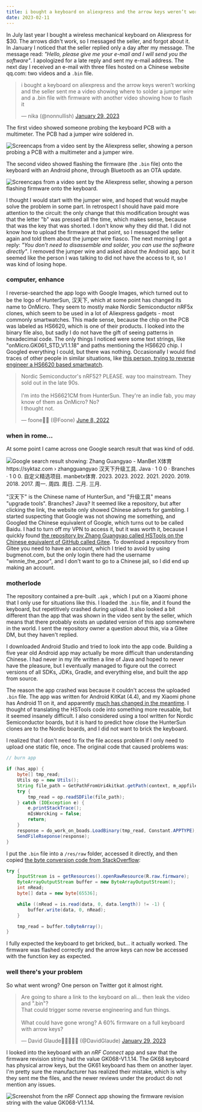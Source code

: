 ```yaml
---
title: i bought a keyboard on aliexpress and the arrow keys weren’t working and the seller sent me a video showing where to solder a jumper wire and a .bin file with firmware with another video showing how to flash it
date: 2023-02-11
---
```

In July last year I bought a wireless mechanical keyboard on Aliexpress for $30. The arrows didn't work, so I messaged the seller, and forgot about it. In January I noticed that the seller replied only a day after my message. The message read: _"Hello, please give me your e-mail and I will send you the software"_. I apologized for a late reply and sent my e-mail address. The next day I received an e-mail with three files hosted on a Chinese website qq.com: two videos and a `.bin` file.

<blockquote class="twitter-tweet"><p lang="en" dir="ltr">i bought a keyboard on aliexpress and the arrow keys weren’t working and the seller sent me a video showing where to solder a jumper wire and a .bin file with firmware with another video showing how to flash it</p>&mdash; nika (@nonnullish) <a href="https://twitter.com/nonnullish/status/1619760697482833921">January 29, 2023</a></blockquote>

The first video showed someone probing the keyboard PCB with a multimeter. The PCB had a jumper wire soldered in.

![Screencaps from a video sent by the Aliexpress seller, showing a person probing a PCB with a multimeter and a jumper wire.](screencaps-1.jpg)

The second video showed flashing the firmware (the `.bin` file) onto the keyboard with an Android phone, through Bluetooth as an OTA update.

![Screencaps from a video sent by the Aliexpress seller, showing a person flashing firmware onto the keyboard.](screencaps-2.jpg)

I thought I would start with the jumper wire, and hoped that would maybe solve the problem in some part. In retrospect I should have paid more attention to the circuit: the only change that this modification brought was that the letter "b" was pressed all the time, which makes sense, because that was the key that was shorted. I don't know why they did that. I did not know how to upload the firmware at that point, so I messaged the seller again and told them about the jumper wire fiasco. The next morning I got a reply: _"You don't need to disassemble and solder, you can use the software directly"_. I removed the jumper wire and asked about the Android app, but it seemed like the person I was talking to did not have the access to it, so I was kind of losing hope.

### computer, enhance

I reverse-searched the app logo with Google Images, which turned out to be the logo of HunterSun, 汉天下, which at some point has changed its name to OnMicro. They seem to mostly make Nordic Semiconductor nRF5x clones, which seem to be used in a lot of Aliexpress gadgets - most commonly smartwatches. This made sense, because the chip on the PCB was labeled as HS6620, which is one of their products. I looked into the binary file also, but sadly I do not have the gift of seeing patterns in hexadecimal code. The only things I noticed were some text strings, like "onMicro.GK061_STD_V1.1.18" and paths mentioning the HS6620 chip. I Googled everything I could, but there was nothing. Occasionally I would find traces of other people in similar situations, like [this person, trying to reverse engineer a HS6620 based smartwatch](https://github.com/rbaron/HS6620D-smartwatch-reveng).

<blockquote class="twitter-tweet"><p lang="en" dir="ltr">Nordic Semiconductor&#39;s nRF52? PLEASE. way too mainstream. They sold out in the late 90s. <br><br>I&#39;m into the HS6621CM from HunterSun. They&#39;re an indie fab, you may know of them as OnMicro? No? <br>I thought not.</p>&mdash; foone🏳️‍⚧️ (@Foone) <a href="https://twitter.com/Foone/status/1534545540339204096">June 8, 2022</a></blockquote>


### when in rome...

At some point I came across one Google search result that was kind of odd.

![Google search result showing: Zhang Guangyao - ManBet X体育 https://syktaz.com › zhangguangyao 汉天下升级工具. Java · 1 0 0 · Branches · 1 0 0. 自定义精选项目. manbetx体育. 2023. 2023. 2022. 2021. 2020. 2019. 2018. 2017. 周一. 周四. 周日. 二月. 三月.](zhang.png)

"汉天下" is the Chinese name of HunterSun, and "升级工具" means "upgrade tools". Branches? Java? It seemed like a repository, but after clicking the link, the website only showed Chinese adverts for gambling. I started suspecting that Google was not showing me something, and Googled the Chinese equivalent of Google, which turns out to be called Baidu. I had to turn off my VPN to access it, but it was worth it, because I quickly found [the repository by Zhang Guangyao called HSTools on the Chinese equivalent of GitHub called Gitee](https://gitee.com/zhangguangyao/HSTools/tree/master). To download a repository from Gitee you need to have an account, which I tried to avoid by using bugmenot.com, but the only login there had the username "winnie_the_poor", and I don't want to go to a Chinese jail, so I did end up making an account.

### motherlode

The repository contained a pre-built `.apk` , which I put on a Xiaomi phone that I only use for situations like this. I loaded the `.bin` file, and it found the keyboard, but repetitively crashed during upload. It also looked a bit different than the app that was shown in the video sent by the seller, which means that there probably exists an updated version of this app somewhere in the world. I sent the repository owner a question about this, via a Gitee DM, but they haven't replied.

I downloaded Android Studio and tried to look into the app code. Building a five year old Android app may actually be more difficult than understanding Chinese. I had never in my life written a line of Java and hoped to never have the pleasure, but I eventually managed to figure out the correct versions of all SDKs, JDKs, Gradle, and everything else, and built the app from source.

The reason the app crashed was because it couldn't access the uploaded `.bin` file. The app was written for Android KitKat (4.4), and my Xiaomi phone has Android 11 on it, and apparently [much has changed in the meantime](https://stackoverflow.com/a/65514216). I thought of translating the HSTools code into something more reusable, but it seemed insanely difficult. I also considered using a tool written for Nordic Semiconductor boards, but it is hard to predict how close the HunterSun clones are to the Nordic boards, and I did not want to brick the keyboard.

I realized that I don't need to fix the file access problem if I only need to upload one static file, once.
The original code that caused problems was:

```java
// burn app

if (has_app) {
    byte[] tmp_read;
    Utils op = new Utils();
    String file_path = GetPathFromUri4kitkat.getPath(context, m_appfile_uri);
    try {
        tmp_read = op.readSDFile(file_path);
    } catch (IOException e) {
        e.printStackTrace();
        mIsWorcking = false;
        return;
    }
    response = do_work_on_boads.LoadBinary(tmp_read, Constant.APPTYPE);
    SendFileRseponse(response);
}
```

I put the `.bin` file into a `/res/raw` folder, accessed it directly, and then copied [the byte conversion code from StackOverflow](https://stackoverflow.com/a/1264737):

```java
try {
    InputStream is = getResources().openRawResource(R.raw.firmware);
    ByteArrayOutputStream buffer = new ByteArrayOutputStream();
    int nRead;
    byte[] data = new byte[65536];

    while ((nRead = is.read(data, 0, data.length)) != -1) {
        buffer.write(data, 0, nRead);
    }

    tmp_read = buffer.toByteArray();
}
```

I fully expected the keyboard to get bricked, but... it actually worked. The firmware was flashed correctly and the arrow keys can now be accessed with the function key as expected.

### well there's your problem

So what went wrong? One person on Twitter got it almost right.

<blockquote class="twitter-tweet"><p lang="en" dir="ltr">Are going to share a link to the keyboard on ali... then leak the video and &quot;.bin&quot;?<br>That could trigger some reverse engineering and fun things.<br><br>What could have gone wrong? A 60% firmware on a full keyboard with arrow keys?</p>&mdash; David Glaude🦠💉💉💉💉 (@DavidGlaude) <a href="https://twitter.com/DavidGlaude/status/1619844987839205377">January 29, 2023</a></blockquote>

I looked into the keyboard with an _nRF Connect_ app and saw that the firmware revision string had the value GK068-V1.1.14. The GK68 keyboard has physical arrow keys, but the GK61 keyboard has them on another layer. I'm pretty sure the manufacturer has realized their mistake, which is why they sent me the files, and the newer reviews under the product do not mention any issues.

![Screenshot from the nRF Connect app showing the firmware revision string with the value GK068-V1.1.14.](screenshot-gk68.jpg)